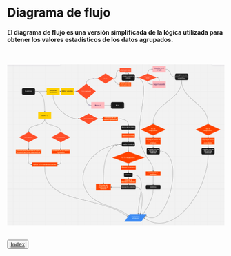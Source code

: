 <h1>Diagrama de flujo</h1>
<h4>El diagrama de flujo es una versión simplificada de la lógica utilizada para obtener los valores estadísticos de los datos agrupados.</h4>
<br>

![IMAGEN](/IMAGENES/diagrama.png)

<br>
<button><a href='./README.md'>Index</a></button>